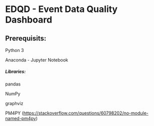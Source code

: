 # EDQD - Event Data Quality Dashboard

## Prerequisits:

Python 3

Anaconda - Jupyter Notebook

##### Libraries:

pandas

NumPy

graphviz

PM4PY (https://stackoverflow.com/questions/60798202/no-module-named-pm4py)


